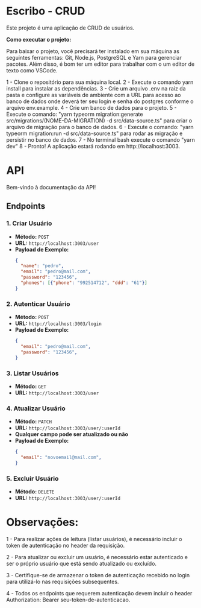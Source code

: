 # Escribo - CRUD

Este projeto é uma aplicação de CRUD de usuários.

**Como executar o projeto:**

Para baixar o projeto, você precisará ter instalado em sua máquina as seguintes ferramentas: Git, Node.js, PostgreSQL e Yarn para gerenciar pacotes. Além disso, é bom ter um editor para trabalhar com o um editor de texto como VSCode.

1 - Clone o repositório para sua máquina local.
2 - Execute o comando yarn install para instalar as dependências.
3 - Crie um arquivo .env na raiz da pasta e configure as variáveis de ambiente com a URL para acesso ao banco de dados onde deverá ter seu login e senha do postgres conforme o arquivo env.example.
4 - Crie um banco de dados para o projeto.
5 - Execute o comando: "yarn typeorm migration:generate src/migrations/(NOME-DA-MIGRATION) -d src/data-source.ts" para criar o arquivo de migração para o banco de dados.
6 - Execute o comando: "yarn typeorm migration:run -d src/data-source.ts" para rodar as migração e persistir no banco de dados.
7 - No terminal bash execute o comando "yarn dev"
8 - Pronto! A aplicação estará rodando em http://localhost:3003.

# API

Bem-vindo à documentação da API!

## Endpoints

### 1. Criar Usuário

- **Método:** `POST`
- **URL:** `http://localhost:3003/user`
- **Payload de Exemplo:**
  ```json
  {
    "name": "pedro",
    "email": "pedro@mail.com",
    "password": "123456",
    "phones": [{"phone": "992514712", "ddd": "61"}]
  }

### 2. Autenticar Usuário

- **Método:** `POST`
- **URL:** `http://localhost:3003/login`
- **Payload de Exemplo:**
  ```json
  {
    "email": "pedro@mail.com",
    "password": "123456",
  }

### 3. Listar Usuários

- **Método:** `GET`
- **URL:** `http://localhost:3003/user`

### 4. Atualizar Usuário

- **Método:** `PATCH`
- **URL:** `http://localhost:3003/user/:userId`
- **Qualquer campo pode ser atualizado ou não**
- **Payload de Exemplo:**
  ```json
  {
    "email": "novoemail@mail.com",
  }

### 5. Excluir Usuário

- **Método:** `DELETE`
- **URL:** `http://localhost:3003/user/:userId`

# Observações:

1 - Para realizar ações de leitura (listar usuários), é necessário incluir o token de autenticação no header da requisição.

2 - Para atualizar ou excluir um usuário, é necessário estar autenticado e ser o próprio usuário que está sendo atualizado ou excluído.

3 - Certifique-se de armazenar o token de autenticação recebido no login para utilizá-lo nas requisições subsequentes.

4 - Todos os endpoints que requerem autenticação devem incluir o header Authorization: Bearer seu-token-de-autenticacao.
